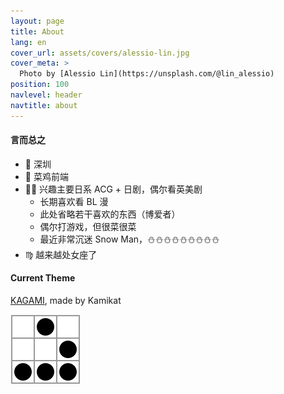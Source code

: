 ```yaml
---
layout: page
title: About
lang: en
cover_url: assets/covers/alessio-lin.jpg
cover_meta: >
  Photo by [Alessio Lin](https://unsplash.com/@lin_alessio)
position: 100
navlevel: header
navtitle: about
---
```


#### 言而总之
- 📍 深圳
- 🐔 菜鸡前端
- 🖖🏻 兴趣主要日系 ACG + 日剧，偶尔看英美剧
  - 长期喜欢看 BL 漫
  - 此处省略若干喜欢的东西（博爱者）
  - 偶尔打游戏，但很菜很菜
  - 最近非常沉迷 Snow Man，⛄️⛄️⛄️⛄️⛄️⛄️⛄️⛄️⛄️
- ♍️ 越来越处女座了


#### Current Theme
[KAGAMI](https://github.com/kamikat/jekyll-theme-kagami), made by Kamikat



<img src='/assets/images/glider.svg' alt='hacker emblem' />
